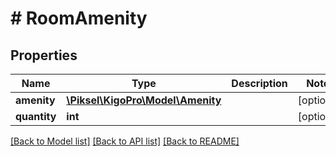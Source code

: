 # # RoomAmenity

## Properties

Name | Type | Description | Notes
------------ | ------------- | ------------- | -------------
**amenity** | [**\Piksel\KigoPro\Model\Amenity**](Amenity.md) |  | [optional] 
**quantity** | **int** |  | [optional] 

[[Back to Model list]](../../README.md#documentation-for-models) [[Back to API list]](../../README.md#documentation-for-api-endpoints) [[Back to README]](../../README.md)


